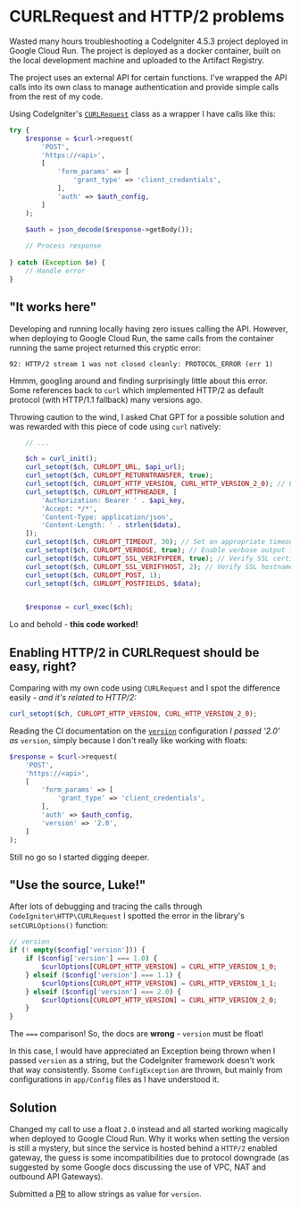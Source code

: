 # CURLRequest and HTTP/2 problems

Wasted many hours troubleshooting a CodeIgniter 4.5.3 project deployed in Google Cloud Run. The project is deployed as a docker container, built on the local development machine and uploaded to the Artifact Registry.

The project uses an external API for certain functions. I've wrapped the API calls into its own class to manage authentication and provide simple calls from the rest of my code.

Using CodeIgniter's [`CURLRequest`](https://codeigniter4.github.io/userguide/libraries/curlrequest.html#curlrequest-class) class as a wrapper I have calls like this:

```php
try {
	$response = $curl->request(
		'POST',
		'https://<api>',
		[
			'form_params' => [
				'grant_type' => 'client_credentials',
			],
			'auth' => $auth_config,
		]
	);

	$auth = json_decode($response->getBody());
	
	// Process response
	
} catch (Exception $e) {
	// Handle error
}
```

## "It works here"

Developing and running locally having zero issues calling the API. However, when deploying to Google Cloud Run, the same calls from the container running the same project returned this cryptic error:

```
92: HTTP/2 stream 1 was not closed cleanly: PROTOCOL_ERROR (err 1)
```

Hmmm, googling around and finding surprisingly little about this error. Some references back to `curl` which implemented HTTP/2 as default protocol (with HTTP/1.1 fallback) many versions ago.

Throwing caution to the wind, I asked Chat GPT for a possible solution and was rewarded with this piece of code using `curl` natively:

```php
	// ...

	$ch = curl_init();
	curl_setopt($ch, CURLOPT_URL, $api_url);
	curl_setopt($ch, CURLOPT_RETURNTRANSFER, true);
	curl_setopt($ch, CURLOPT_HTTP_VERSION, CURL_HTTP_VERSION_2_0); // Ensure HTTP/2 is used if supported
	curl_setopt($ch, CURLOPT_HTTPHEADER, [
		'Authorization: Bearer ' . $api_key,
		'Accept: */*',
		'Content-Type: application/json',
		'Content-Length: ' . strlen($data),
	]);
	curl_setopt($ch, CURLOPT_TIMEOUT, 30); // Set an appropriate timeout
	curl_setopt($ch, CURLOPT_VERBOSE, true); // Enable verbose output for debugging
	curl_setopt($ch, CURLOPT_SSL_VERIFYPEER, true); // Verify SSL certificate
	curl_setopt($ch, CURLOPT_SSL_VERIFYHOST, 2); // Verify SSL hostname
	curl_setopt($ch, CURLOPT_POST, 1);
	curl_setopt($ch, CURLOPT_POSTFIELDS, $data);


	$response = curl_exec($ch);
```

Lo and behold - **this code worked!** 

## Enabling HTTP/2 in CURLRequest should be easy, right?

Comparing with my own code using `CURLRequest` and I spot the difference easily - *and it's related to HTTP/2:*

```php
curl_setopt($ch, CURLOPT_HTTP_VERSION, CURL_HTTP_VERSION_2_0);
```

Reading the CI documentation on the [`version`](https://codeigniter4.github.io/userguide/libraries/curlrequest.html#version) configuration *I passed '2.0' as* `version`, simply because I don't really like working with floats:

```php
$response = $curl->request(
	'POST',
	'https://<api>',
	[
		'form_params' => [
			'grant_type' => 'client_credentials',
		],
		'auth' => $auth_config,
		'version' => '2.0',
	]
);
```

Still no go so I started digging deeper.

## "Use the source, Luke!"

After lots of debugging and tracing the calls through `CodeIgniter\HTTP\CURLRequest` I spotted the error in the library's `setCURLOptions()` function:

```php
// version
if (! empty($config['version'])) {
	if ($config['version'] === 1.0) {
		$curlOptions[CURLOPT_HTTP_VERSION] = CURL_HTTP_VERSION_1_0;
	} elseif ($config['version'] === 1.1) {
		$curlOptions[CURLOPT_HTTP_VERSION] = CURL_HTTP_VERSION_1_1;
	} elseif ($config['version'] === 2.0) {
		$curlOptions[CURLOPT_HTTP_VERSION] = CURL_HTTP_VERSION_2_0;
	}
}
```

The `===` comparison! So, the docs are **wrong** - `version` must be float!

In this case, I would have appreciated an Exception being thrown when I passed `version` as a string, but the CodeIgniter framework doesn't work that way consistently. Ssome `ConfigException` are thrown, but mainly from configurations in `app/Config` files as I have understood it.

## Solution

Changed my call to use a float `2.0` instead and all started working magically when deployed to Google Cloud Run. Why it works when setting the version is still a mystery, but since the service is hosted behind a `HTTP/2` enabled gateway, the guess is some incompatibilities due to protocol downgrade (as suggested by some Google docs discussing the use of VPC, NAT and outbound API Gateways).

Submitted a [PR](https://github.com/codeigniter4/CodeIgniter4/pull/9021) to allow strings as value for `version`.
